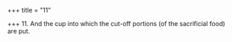 +++
title = "11"

+++
11. And the cup into which the cut-off portions (of the sacrificial food) are put.
